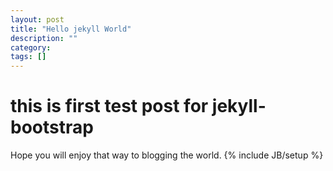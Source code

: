 ```yaml
---
layout: post
title: "Hello jekyll World"
description: ""
category: 
tags: []
---
```

# this is first test post for jekyll-bootstrap

Hope you will enjoy that way to blogging the world.
{% include JB/setup %}

